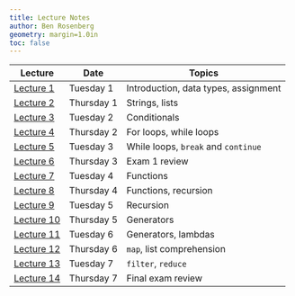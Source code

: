 ```yaml
---
title: Lecture Notes
author: Ben Rosenberg
geometry: margin=1.0in
toc: false
---
```


Lecture             | Date          | Topics
-|-|--
[Lecture 1](1.pdf)      | Tuesday 1     | Introduction, data types, assignment
[Lecture 2](2.pdf)      | Thursday 1    | Strings, lists
[Lecture 3](3.pdf)      | Tuesday 2     | Conditionals
[Lecture 4](4.pdf)      | Thursday 2    | For loops, while loops
[Lecture 5](5.pdf)      | Tuesday 3     | While loops, `break` and `continue`
[Lecture 6](6.pdf)      | Thursday 3    | Exam 1 review
[Lecture 7](7.pdf)      | Tuesday 4     | Functions
[Lecture 8](8.pdf)      | Thursday 4    | Functions, recursion
[Lecture 9](9.pdf)      | Tuesday 5     | Recursion
[Lecture 10](10.pdf)    | Thursday 5    | Generators
[Lecture 11](11.pdf)    | Tuesday 6     | Generators, lambdas
[Lecture 12](12.pdf)    | Thursday 6    | `map`, list comprehension
[Lecture 13](13.pdf)    | Tuesday 7     | `filter`, `reduce`
[Lecture 14](14.pdf)    | Thursday 7    | Final exam review
